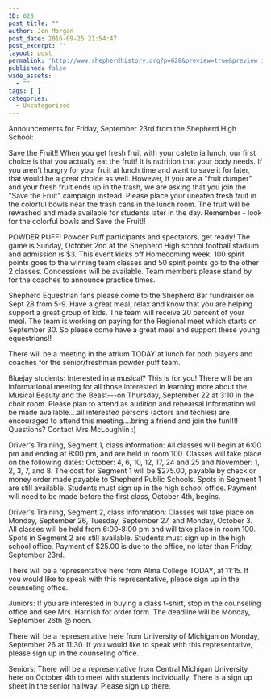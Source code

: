 ```yaml
---
ID: 628
post_title: ""
author: Jon Morgan
post_date: 2016-09-25 21:54:47
post_excerpt: ""
layout: post
permalink: 'http://www.shepherdhistory.org?p=628&preview=true&preview_id=628'
published: false
wide_assets:
  - ""
tags: [ ]
categories:
  - Uncategorized
---
```

Announcements for Friday, September 23rd from the Shepherd High School:

Save the Fruit!! When you get fresh fruit with your cafeteria lunch, our first choice is that you actually eat the fruit! It is nutrition that your body needs. If you aren't hungry for your fruit at lunch time and want to save it for later, that would be a great choice as well. However, if you are a "fruit dumper" and your fresh fruit ends up in the trash, we are asking that you join the "Save the Fruit" campaign instead. Please place your uneaten fresh fruit in the colorful bowls near the trash cans in the lunch room. The fruit will be rewashed and made available for students later in the day. Remember - look for the colorful bowls and Save the Fruit!!

POWDER PUFF! Powder Puff participants and spectators, get ready! The game is Sunday, October 2nd at the Shepherd High school football stadium and admission is $3. This event kicks off Homecoming week. 100 spirit points goes to the winning team classes and 50 spirit points go to the other 2 classes. Concessions will be available. Team members please stand by for the coaches to announce practice times.

Shepherd Equestrian fans please come to the Shepherd Bar fundraiser on Sept 28 from 5-9. Have a great meal, relax and know that you are helping support a great group of kids. The team will receive 20 percent of your meal. The team is working on paying for the Regional meet which starts on September 30. So please come have a great meal and support these young equestrians!!

There will be a meeting in the atrium TODAY at lunch for both players and coaches for the senior/freshman powder puff team.

Bluejay students: Interested in a musical? This is for you! There will be an informational meeting for all those interested in learning more about the Musical Beauty and the Beast---on Thursday, September 22 at 3:10 in the choir room. Please plan to attend as audition and rehearsal information will be made available....all interested persons (actors and techies) are encouraged to attend this meeting....bring a friend and join the fun!!!! Questions? Contact Mrs McLoughlin <span class="_47e3"><i class="img sp_fM-mz8spZ1b sx_5371b4"></i><span class="_7oe">:)</span></span>

Driver's Training, Segment 1, class information: All classes will begin at 6:00 pm and ending at 8:00 pm, and are held in room 100. Classes will take place on the following dates: October: 4, 6, 10, 12, 17, 24 and 25 and November: 1, 2, 3, 7, and 8. The cost for Segment 1 will be $275.00, payable by check or money order made payable to Shepherd Public Schools. Spots in Segment 1 are still available. Students must sign up in the high school office. Payment will need to be made before the first class, October 4th, begins.

Driver's Training, Segment 2, class information: Classes will take place on Monday, September 26, Tuesday, September 27, and Monday, October 3. All classes will be held from 6:00-8:00 pm and will take place in room 100. Spots in Segment 2 are still available. Students must sign up in the high school office.
Payment of $25.00 is due to the office, no later than Friday, September 23rd.

There will be a representative here from Alma College TODAY, at 11:15. If you would like to speak with this representative, please sign up in the counseling office.

Juniors: If you are interested in buying a class t-shirt, stop in the counseling office and see Mrs. Harnish for order form. The deadline will be Monday, September 26th @ noon.

There will be a representative here from University of Michigan on Monday, September 26 at 11:30. If you would like to speak with this representative, please sign up in the counseling office.

Seniors: There will be a representative from Central Michigan University here on October 4th to meet with students individually. There is a sign up sheet in the senior hallway. Please sign up there.
